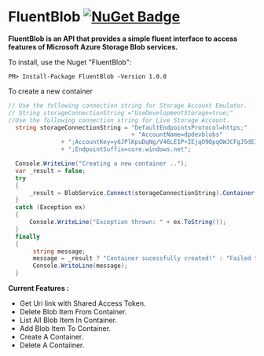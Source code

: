 # FluentBlob [![NuGet Badge](https://buildstats.info/nuget/FluentBlob)](https://www.nuget.org/packages/FluentBlob/)
__FluentBlob is an API that provides a simple fluent interface to access features of Microsoft Azure Storage Blob services.__

To install, use the Nuget "FluentBlob":
```
PM> Install-Package FluentBlob -Version 1.0.0
```
To create a new container
```csharp
// Use the following connection string for Storage Account Emulator.
// String storageConnectionString ="UseDevelopmentStorage=true;"
//Use the following connection string for Live Storage Account.
  string storageConnectionString = "DefaultEndpointsProtocol=https;"
                                   + "AccountName=dpdevblobs"
               + ";AccountKey=y6JPlKpuDqNg/V46LE1P+IEjqO9OpqOWJCFgJ5dE1tW6eTYN+0fZst3n0WYGgmGFEAvTa6yLrBlGepKjE67mqg=="
               + ";EndpointSuffix=core.windows.net";

  Console.WriteLine("Creating a new container ..");
  var _result = false;
  try
  {
      _result = BlobService.Connect(storageConnectionString).Container("newcontainer3").CreateContainer();
  }
  catch (Exception ex)
  {
      Console.WriteLine("Exception thrown: " + ex.ToString());
  }
  finally
  {
       string message;
       message = _result ? "Container sucessfully created!" : "Failed to create container";
       Console.WriteLine(message);
  }
 ```
**Current Features :**

* Get Uri link with Shared Access Token.
* Delete Blob Item From Container.
* List All Blob Item In Container.
* Add Blob Item To Container.
* Create A Container.
* Delete A Contaiiner.

                    
